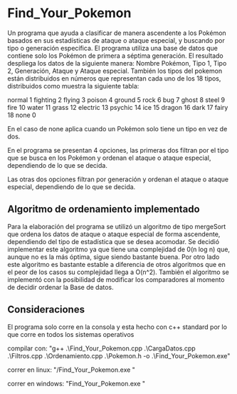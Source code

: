 # Find_Your_Pokemon
Un programa que ayuda a clasificar de manera ascendente a los Pokémon basados en sus estadísticas de ataque o ataque especial, y buscando por tipo o generación específica. El programa utiliza una base de datos que contiene solo los Pokémon de primera a séptima generación. El resultado despliega los datos de la siguiente manera: Nombre Pokémon, Tipo 1, Tipo 2, Generación, Ataque y Ataque especial. También los tipos del pokemon están distribuidos en números que representan cada uno de los 18 tipos, distribuidos como muestra la siguiente tabla:

normal	1
fighting	2
flying	3
poison	4
ground	5
rock	6
bug	7
ghost	8
steel	9
fire	10
water	11
grass	12
electric	13
psychic	14
ice	15
dragon	16
dark	17
fairy	18
none 0

En el caso de none aplica cuando un Pokémon solo tiene un tipo en vez de dos.

En el programa se presentan 4 opciones, las primeras dos filtran por el tipo que se busca en los Pokémon y ordenan el ataque o ataque especial, dependiendo de lo que se decida.

Las otras dos opciones filtran por generación y ordenan el ataque o ataque especial, dependiendo de lo que se decida.

## Algoritmo de ordenamiento implementado
Para la elaboración del programa se utilizó un algoritmo de tipo mergeSort que ordena los datos de ataque o ataque especial de forma ascendente, dependiendo del tipo de estadística que se desea acomodar. Se decidió implementar este algoritmo ya que tiene una complejidad de 0(n log n) que, aunque no es la más óptima, sigue siendo bastante buena. Por otro lado este algoritmo es bastante estable a diferencia de otros algoritmos que en el peor de los casos su complejidad llega a O(n^2). También el algoritmo se implementó con la posibilidad de modificar los comparadores al momento de decidir ordenar la Base de datos.

## Consideraciones
El programa solo corre en la consola y esta hecho con c++ standard por lo que corre en todos los sistemas operativos

compilar con: "g++ .\Find_Your_Pokemon.cpp .\CargaDatos.cpp .\Filtros.cpp .\Ordenamiento.cpp .\Pokemon.h -o .\Find_Your_Pokemon.exe"

correr en linux: "/Find_Your_Pokemon.exe "

correr en windows: "Find_Your_Pokemon.exe "


